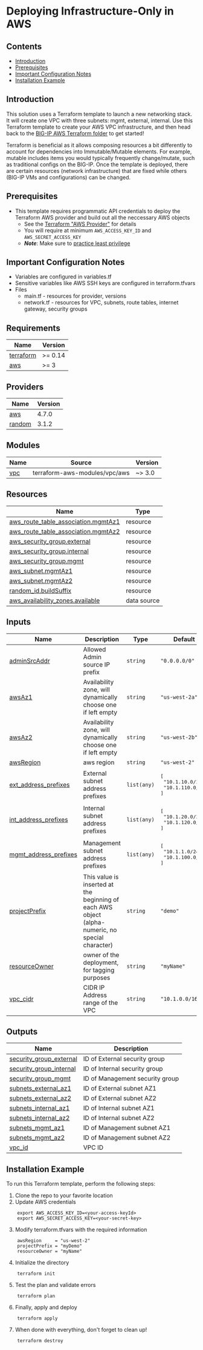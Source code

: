 # Deploying Infrastructure-Only in AWS

## Contents

- [Introduction](#introduction)
- [Prerequisites](#prerequisites)
- [Important Configuration Notes](#important-configuration-notes)
- [Installation Example](#installation-example)

## Introduction

This solution uses a Terraform template to launch a new networking stack. It will create one VPC with three subnets: mgmt, external, internal. Use this Terraform template to create your AWS VPC infrastructure, and then head back to the [BIG-IP AWS Terraform folder](../) to get started!

Terraform is beneficial as it allows composing resources a bit differently to account for dependencies into Immutable/Mutable elements. For example, mutable includes items you would typically frequently change/mutate, such as traditional configs on the BIG-IP. Once the template is deployed, there are certain resources (network infrastructure) that are fixed while others (BIG-IP VMs and configurations) can be changed.

## Prerequisites

- This template requires programmatic API credentials to deploy the Terraform AWS provider and build out all the neccessary AWS objects
  - See the [Terraform "AWS Provider"](https://registry.terraform.io/providers/hashicorp/aws/latest/docs#authentication) for details
  - You will require at minimum `AWS_ACCESS_KEY_ID` and `AWS_SECRET_ACCESS_KEY`
  - ***Note***: Make sure to [practice least privilege](https://docs.aws.amazon.com/IAM/latest/UserGuide/best-practices.html)

## Important Configuration Notes

- Variables are configured in variables.tf
- Sensitive variables like AWS SSH keys are configured in terraform.tfvars
- Files
  - main.tf - resources for provider, versions
  - network.tf - resources for VPC, subnets, route tables, internet gateway, security groups
<!-- markdownlint-disable no-inline-html -->
<!-- BEGINNING OF PRE-COMMIT-TERRAFORM DOCS HOOK -->
## Requirements

| Name | Version |
|------|---------|
| <a name="requirement_terraform"></a> [terraform](#requirement\_terraform) | >= 0.14 |
| <a name="requirement_aws"></a> [aws](#requirement\_aws) | >= 3 |

## Providers

| Name | Version |
|------|---------|
| <a name="provider_aws"></a> [aws](#provider\_aws) | 4.7.0 |
| <a name="provider_random"></a> [random](#provider\_random) | 3.1.2 |

## Modules

| Name | Source | Version |
|------|--------|---------|
| <a name="module_vpc"></a> [vpc](#module\_vpc) | terraform-aws-modules/vpc/aws | ~> 3.0 |

## Resources

| Name | Type |
|------|------|
| [aws_route_table_association.mgmtAz1](https://registry.terraform.io/providers/hashicorp/aws/latest/docs/resources/route_table_association) | resource |
| [aws_route_table_association.mgmtAz2](https://registry.terraform.io/providers/hashicorp/aws/latest/docs/resources/route_table_association) | resource |
| [aws_security_group.external](https://registry.terraform.io/providers/hashicorp/aws/latest/docs/resources/security_group) | resource |
| [aws_security_group.internal](https://registry.terraform.io/providers/hashicorp/aws/latest/docs/resources/security_group) | resource |
| [aws_security_group.mgmt](https://registry.terraform.io/providers/hashicorp/aws/latest/docs/resources/security_group) | resource |
| [aws_subnet.mgmtAz1](https://registry.terraform.io/providers/hashicorp/aws/latest/docs/resources/subnet) | resource |
| [aws_subnet.mgmtAz2](https://registry.terraform.io/providers/hashicorp/aws/latest/docs/resources/subnet) | resource |
| [random_id.buildSuffix](https://registry.terraform.io/providers/hashicorp/random/latest/docs/resources/id) | resource |
| [aws_availability_zones.available](https://registry.terraform.io/providers/hashicorp/aws/latest/docs/data-sources/availability_zones) | data source |

## Inputs

| Name | Description | Type | Default | Required |
|------|-------------|------|---------|:--------:|
| <a name="input_adminSrcAddr"></a> [adminSrcAddr](#input\_adminSrcAddr) | Allowed Admin source IP prefix | `string` | `"0.0.0.0/0"` | no |
| <a name="input_awsAz1"></a> [awsAz1](#input\_awsAz1) | Availability zone, will dynamically choose one if left empty | `string` | `"us-west-2a"` | no |
| <a name="input_awsAz2"></a> [awsAz2](#input\_awsAz2) | Availability zone, will dynamically choose one if left empty | `string` | `"us-west-2b"` | no |
| <a name="input_awsRegion"></a> [awsRegion](#input\_awsRegion) | aws region | `string` | `"us-west-2"` | no |
| <a name="input_ext_address_prefixes"></a> [ext\_address\_prefixes](#input\_ext\_address\_prefixes) | External subnet address prefixes | `list(any)` | <pre>[<br>  "10.1.10.0/24",<br>  "10.1.110.0/24"<br>]</pre> | no |
| <a name="input_int_address_prefixes"></a> [int\_address\_prefixes](#input\_int\_address\_prefixes) | Internal subnet address prefixes | `list(any)` | <pre>[<br>  "10.1.20.0/24",<br>  "10.1.120.0/24"<br>]</pre> | no |
| <a name="input_mgmt_address_prefixes"></a> [mgmt\_address\_prefixes](#input\_mgmt\_address\_prefixes) | Management subnet address prefixes | `list(any)` | <pre>[<br>  "10.1.1.0/24",<br>  "10.1.100.0/24"<br>]</pre> | no |
| <a name="input_projectPrefix"></a> [projectPrefix](#input\_projectPrefix) | This value is inserted at the beginning of each AWS object (alpha-numeric, no special character) | `string` | `"demo"` | no |
| <a name="input_resourceOwner"></a> [resourceOwner](#input\_resourceOwner) | owner of the deployment, for tagging purposes | `string` | `"myName"` | no |
| <a name="input_vpc_cidr"></a> [vpc\_cidr](#input\_vpc\_cidr) | CIDR IP Address range of the VPC | `string` | `"10.1.0.0/16"` | no |

## Outputs

| Name | Description |
|------|-------------|
| <a name="output_security_group_external"></a> [security\_group\_external](#output\_security\_group\_external) | ID of External security group |
| <a name="output_security_group_internal"></a> [security\_group\_internal](#output\_security\_group\_internal) | ID of Internal security group |
| <a name="output_security_group_mgmt"></a> [security\_group\_mgmt](#output\_security\_group\_mgmt) | ID of Management security group |
| <a name="output_subnets_external_az1"></a> [subnets\_external\_az1](#output\_subnets\_external\_az1) | ID of External subnet AZ1 |
| <a name="output_subnets_external_az2"></a> [subnets\_external\_az2](#output\_subnets\_external\_az2) | ID of External subnet AZ2 |
| <a name="output_subnets_internal_az1"></a> [subnets\_internal\_az1](#output\_subnets\_internal\_az1) | ID of Internal subnet AZ1 |
| <a name="output_subnets_internal_az2"></a> [subnets\_internal\_az2](#output\_subnets\_internal\_az2) | ID of Internal subnet AZ2 |
| <a name="output_subnets_mgmt_az1"></a> [subnets\_mgmt\_az1](#output\_subnets\_mgmt\_az1) | ID of Management subnet AZ1 |
| <a name="output_subnets_mgmt_az2"></a> [subnets\_mgmt\_az2](#output\_subnets\_mgmt\_az2) | ID of Management subnet AZ2 |
| <a name="output_vpc_id"></a> [vpc\_id](#output\_vpc\_id) | VPC ID |
<!-- END OF PRE-COMMIT-TERRAFORM DOCS HOOK -->
<!-- markdownlint-enable no-inline-html -->

## Installation Example

To run this Terraform template, perform the following steps:
  1. Clone the repo to your favorite location
  2. Update AWS credentials
  ```
      export AWS_ACCESS_KEY_ID=<your-access-keyId>
      export AWS_SECRET_ACCESS_KEY=<your-secret-key>
  ```
  3. Modify terraform.tfvars with the required information
  ```
      awsRegion     = "us-west-2"
      projectPrefix = "myDemo"
      resourceOwner = "myName"
  ```
  4. Initialize the directory
  ```
      terraform init
  ```
  5. Test the plan and validate errors
  ```
      terraform plan
  ```
  6. Finally, apply and deploy
  ```
      terraform apply
  ```
  7. When done with everything, don't forget to clean up!
  ```
      terraform destroy
  ```
